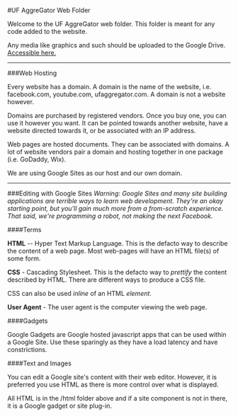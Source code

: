 #UF AggreGator Web Folder

Welcome to the UF AggreGator web folder. This folder is meant for any code added to the website.

Any media like graphics and such should be uploaded to the Google Drive.
[Accessible here.](https://drive.google.com/folderview?id=0Bw4T5M8kXQHsV2NBVXRUVEp0VkE&usp=sharing)

----------------------------------------------------------

###Web Hosting

Every website has a domain. A domain is the name of the website, i.e. facebook.com, youtube.com, ufaggregator.com.
A domain is not a website however.

Domains are purchased by registered vendors. Once you buy one, you can use it however you want. It can be pointed towards another website, have a website directed towards it, or be associated with an IP address.

Web pages are hosted documents. They can be associated with domains. A lot of website vendors pair a domain and hosting together in one package (i.e. GoDaddy, Wix). 

We are using Google Sites as our host and our own domain.

----------------------------------------------------------

###Editing with Google Sites
_Warning: Google Sites and many site building applications are terrible ways to learn web development. They're an okay starting point, but you'll gain much more from a from-scratch experience. That said, we're programming a robot, not making the next Facebook._


####Terms

**HTML**
-- Hyper Text Markup Language. This is the defacto way to describe the content of a web page. Most web-pages will have an HTML file(s) of some form.

**CSS** - Cascading Stylesheet. This is the defacto way to _prettify_ the content described by HTML. There are different ways to produce a CSS file.

CSS can also be used _inline_ of an HTML _element_.

**User Agent** - The user agent is the computer viewing the web page.

####Gadgets

Google Gadgets are Google hosted javascript apps that can be used within a Google Site. Use these sparingly as they have a load latency and have constrictions.

####Text and Images

You can edit a Google site's content with their web editor. However, it is preferred you use HTML as there is more control over what is displayed.

All HTML is in the /html folder above and if a site component is not in there, it is a Google gadget or site plug-in.


